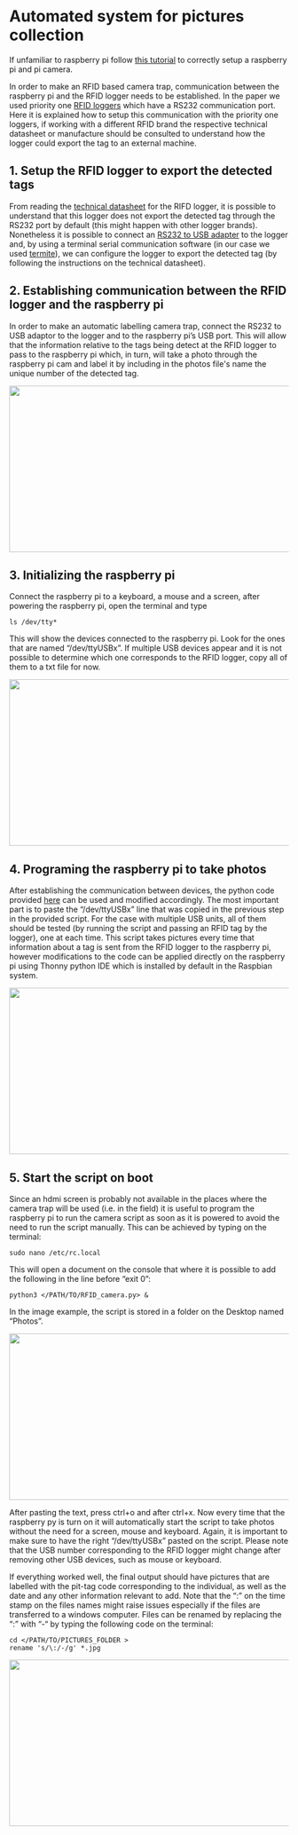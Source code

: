 # Automated system for pictures collection

If unfamiliar to raspberry pi follow [this tutorial](https://github.com/AndreCFerreira/Weaver_individualID/tree/master/Automated_pictures_collection/Setting_up_raspberry_pi) to correctly  setup a raspberry pi and pi camera.

In order to make an RFID based camera trap, communication between the raspberry pi and the RFID logger needs to be established. In the paper we used priority one [RFID loggers](http://www.priority1design.com.au/shopfront/index.php?main_page=product_info&cPath=1&products_id=29&zenid=u8jajja1gqub656pkmc9h8d1k7) which have a RS232 communication port. Here it is explained how to setup this communication with the priority one loggers, if working with a different RFID brand the respective technical datasheet or manufacture should be consulted to understand how the logger could export the tag to an external machine.

## 1. Setup the RFID logger to export the detected tags
From reading the [technical datasheet](http://www.priority1design.com.au/rfidlog_rfid_data_logger.pdf) for the RIFD logger, it is possible to understand that this logger does not export the detected tag through the RS232 port by default (this might happen with other logger brands). Nonetheless it is possible to connect an [RS232 to USB adapter]( https://en.wikipedia.org/wiki/USB_adapter#/media/File:FTDI_USB_SERIAL.jpg) to the logger and, by using a terminal serial communication software (in our case we used [termite]( https://www.compuphase.com/software_termite.htm)), we can configure the logger to export the detected tag (by following the instructions on the technical datasheet).

## 2. Establishing communication between the RFID logger and the raspberry pi
In order to make an automatic labelling camera trap, connect the RS232 to USB adaptor to the logger and to the raspberry pi’s USB port.  This will allow that the information relative to the tags being detect at the RFID logger to pass to the raspberry pi which, in turn, will take a photo through the raspberry pi cam and label it by including in the photos file's name the unique number of the detected tag. 

<p align="center">
<img src="https://github.com/AndreCFerreira/Weaver_individualID/blob/master/Automated_pictures_collection/Images/Setup_pi_camera.JPG" width="600" height="300" />
</p>

## 3. Initializing the raspberry pi
Connect the raspberry pi to a keyboard, a mouse and a screen, after powering the raspberry pi, open the terminal and type

```console
ls /dev/tty*
```
This will show the devices connected to the raspberry pi. Look for the ones that are named “/dev/ttyUSBx”. If multiple USB devices appear and it is not possible to determine which one corresponds to the RFID logger, copy all of them to a txt file for now.

<p align="center">
<img src="https://github.com/AndreCFerreira/Weaver_individualID/blob/master/Automated_pictures_collection/Images/ls_USB.png" width="600" height="300" />
</p>
 
## 4. Programing the raspberry pi to take photos
After establishing the communication between devices, the python code provided [here](https://github.com/AndreCFerreira/Weaver_individualID/blob/master/Automated_pictures_collection/RFID_camera.py) can be used and modified accordingly. The most important part is to paste the “/dev/ttyUSBx” line that was copied in the previous step in the provided script. For the case with multiple USB units, all of them should be tested (by running the script and passing an RFID tag by the logger), one at each time. This script takes pictures every time that information about a tag is sent from the RFID logger to the raspberry pi, however modifications to the code can be applied directly on the raspberry pi using Thonny python IDE which is installed by default in the Raspbian system.
 
<p align="center">
<img src="https://github.com/AndreCFerreira/Weaver_individualID/blob/master/Automated_pictures_collection/Images/Thonny_script.png" width="600" height="300" />
</p>

## 5. Start the script on boot 
Since an hdmi screen is probably not available in the places where the camera trap will be used (i.e. in the field) it is useful to program the raspberry pi to run the camera script as soon as it is powered to avoid the need to run the script manually. This can be achieved by typing on the terminal:

```console
sudo nano /etc/rc.local
```

This will open a document on the console that where it is possible to add the following in the line before “exit 0”:

```console
python3 </PATH/TO/RFID_camera.py> &
```
In the image example, the script is stored in a folder on the Desktop named “Photos”.

<p align="center">
<img src="https://github.com/AndreCFerreira/Weaver_individualID/blob/master/Automated_pictures_collection/Images/script_on_boot.png" width="600" height="300" />
</p>

 
After pasting the text, press ctrl+o and after ctrl+x. Now every time that the raspberry py is turn on it will automatically start the script to take photos without the need for a screen, mouse and keyboard. Again, it is important to make sure to have the right “/dev/ttyUSBx” pasted on the script. Please note that the USB number corresponding to the RFID logger might change after removing other USB devices, such as mouse or keyboard.

If everything worked well, the final output should have pictures that are labelled with the pit-tag code corresponding to the individual, as well as the date and any other information relevant to add. Note that the “:” on the time stamp on the files names might raise issues especially if the files are transferred to a windows computer. Files can be renamed by replacing the “:” with “-“ by typing the following code on the terminal:

```console
cd </PATH/TO/PICTURES_FOLDER >
rename 's/\:/-/g' *.jpg
```

<p align="center">
<img src="https://github.com/AndreCFerreira/Weaver_individualID/blob/master/Automated_pictures_collection/Images/images.png" width="600" height="300" />
</p>

